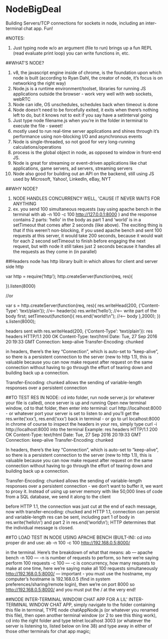 # NodeBigDeal
Building Servers/TCP connections for sockets in node, including an inter-terminal chat app.  Fun!

#NOTES: 
1. Just typing node w/o an argument (file to run) brings up a fun REPL (read evaluate print loop) you can write functions in, etc. 

##WHAT’S NODE? 
1. v8, the javascript engine inside of chrome, is the foundation upon which node is built 
(according to Ryan Dahl, the creator of node, it’s focus is on networking the right way) 
2. Node.js is a runtime environment/toolset, libraries for running JS applications outside the browser - work very well with web sockets, webRTC
3. Node can idle, OS unschedules, schedules back when timeout is done 
1. Node doesn’t need to be forcefully exited, it exits when there’s nothing left to do, but it knows not to exit if you say have a setInterval going 
1. Just type node filename.js when you’re in the folder in terminal to execute the file - sweet!
1. mostly used to run real-time server applications and shines through it’s performance using non-blocking I/O and asynchronous events 
1. Node is single-threaded, so not good for very long-running calculations/operations
1. process is the global object in node, as opposed to window in front-end JS. 
1. Node is great for streaming or event-driven applications like chat applications, game servers, ad servers, streaming servers
1. Node also good for building out an API on the backend, still using JS
used by Microsoft, Yahoo!, LinkedIn, eBay, NYT

##WHY NODE? 
1. NODE HANDLES CONCURRENCY WELL, 'CAUSE IT NEVER WAITS FOR ANYTHING 
1. ex. you send 100 simultaneous requests (say using apache bench in the terminal with ab -n 100 -c 100 http://127.0.0.1:8000 ) and the response contains 2 parts:  ‘hello' in the body as part 1 and ‘world’ is in a setTimeout that comes after 2 seconds (like above).  The exciting thing is that if this weren’t non-blocking, if you used apache bench and sent 100 requests at this server, it would take 200 seconds, because it would wait for each 2 second setTimeout to finish before engaging the next request, but with node it still takes just 2 seconds because it handles all the requests as they come in (in parallel)    


##Headers
node has http library built in which allows for client and server side http

var http = require(‘http’); 
http.createServer(function(req, res){

}).listen(8000)

//or 

var s = http.createServer(function(req, res){
	res.writeHead(200, {‘Content-Type’: ‘text/plain’});  //<— header(s)
	res.write(‘hello’); //<— write part of the body first; 
	setTimeout(function(){
		res.end(‘world!\n”); //<— body
	},2000); 
})
s.listen(8000); 

headers sent with res.writeHead(200, {‘Content-Type’: ‘text/plain’}): 
res headers 
HTTP/1.1 200 OK
Content-Type: text/html
Date: Tue, 27 Sep 2016 20:19:33 GMT
Connection: keep-alive
Transfer-Encoding: chunked


in headers, there’s the key “Connection”, which is auto-set to “keep-alive”, so there is a persistent connection to the server (new to http 1.1), this is valuable because you can now make request after request on the same connection without having to go through the effort of tearing down and building back up a connection.  

Transfer-Encoding: chunked allows the sending of variable-length responses over a persistent connection 

##TO TEST RES IN NODE: 
cd into folder, run node server.js (or whatever your file is called), once server is up and running
Open new terminal window, cd to that folder, then enter into terminal: 
curl http://localhost:8000 - or whatever port your server is set to listen to and you’ll get the res.write(‘xxx’), res.end(‘xxx’) back in terminal  - or go to url localhost:8000 in chrome of course
to inspect the headers in your res, simply type curl -i  http://localhost:8000 into the terminal 
Example: 
res headers 
HTTP/1.1 200 OK
Content-Type: text/html
Date: Tue, 27 Sep 2016 20:19:33 GMT
Connection: keep-alive
Transfer-Encoding: chunked

In headers, there’s the key “Connection”, which is auto-set to “keep-alive”, so there is a persistent connection to the server (new to http 1.1), this is valuable because you can now make request after request on the same connection without having to go through the effort of tearing down and building back up a connection.  

Transfer-Encoding: chunked allows the sending of variable-length responses over a persistent connection - we don’t want to buffer it, we want to proxy it.  Instead of using up server memory with like 50,000 lines of code from a SQL database, we send it along to the client

before HTTP 1.1, the connection was just cut at the end of each message, now with transfer-encoding: chucked and HTTP 1.1, connection can persist and variable-length res can be sent, including part 1 of body in res.write(‘hello\n’) and part 2 in res.end(‘world\n’);  HTTP determines that the individual message is closed.  


##TO LOAD TEST IN NODE USING APACHE BENCH (BUILT-IN): 
cd into proper dir and use: 
ab -n 100 -c 100 http://192.168.0.5:8000/

in the terminal.  Here’s the breakdown of what that means: 
ab —  apache bench
-n 100 — -n is number of requests to perform, so here we’re saying perform 100 requests
-c 100 — -c is concurrency, how many requests to make at one time, here we’re saying make all 100 requests simultaneously
http://192.168.0.5:8000/ — important - you must use the hostname, my computer’s hostname is 192.168.0.5 (find in system preferences/sharing/remote login), then we’re on port 8000 so http://192.168.0.5:8000/  and you must put the / at the very end!


##NODE INTER-TERMINAL WINDOW CHAT APP
FOR A LIL' INTER-TERMINAL WINDOW CHAT APP, simply navigate to the folder containing this file in terminal, 
TYPE node chatAppNode.js (or whatever you renamed this file), then open another terminal window (or 2 to see this thing work), 
cd into the right folder and type telnet localhost 3003 (or whatever the server is listening to, listed below on line 38) and type away in either of those
other terminals for chat app magic; 




